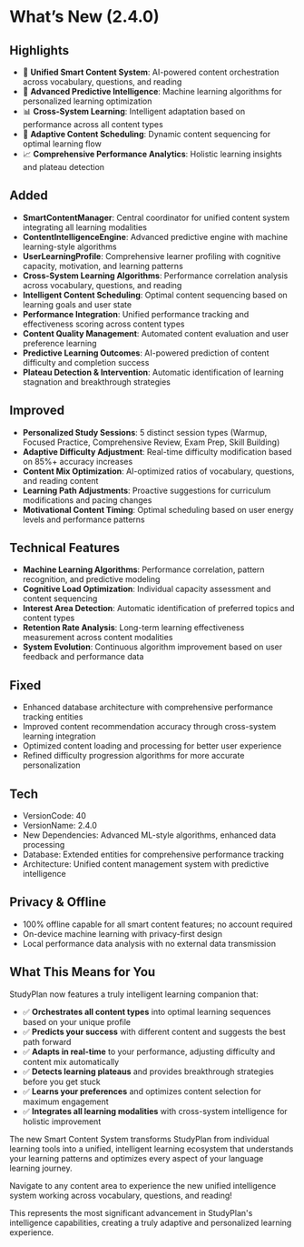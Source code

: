 # What’s New (2.4.0)

## Highlights
- 🧠 **Unified Smart Content System**: AI-powered content orchestration across vocabulary, questions, and reading
- 🎯 **Advanced Predictive Intelligence**: Machine learning algorithms for personalized learning optimization
- 📊 **Cross-System Learning**: Intelligent adaptation based on performance across all content types
- 🔄 **Adaptive Content Scheduling**: Dynamic content sequencing for optimal learning flow
- 📈 **Comprehensive Performance Analytics**: Holistic learning insights and plateau detection

## Added
- **SmartContentManager**: Central coordinator for unified content system integrating all learning modalities
- **ContentIntelligenceEngine**: Advanced predictive engine with machine learning-style algorithms
- **UserLearningProfile**: Comprehensive learner profiling with cognitive capacity, motivation, and learning patterns
- **Cross-System Learning Algorithms**: Performance correlation analysis across vocabulary, questions, and reading
- **Intelligent Content Scheduling**: Optimal content sequencing based on learning goals and user state
- **Performance Integration**: Unified performance tracking and effectiveness scoring across content types
- **Content Quality Management**: Automated content evaluation and user preference learning
- **Predictive Learning Outcomes**: AI-powered prediction of content difficulty and completion success
- **Plateau Detection & Intervention**: Automatic identification of learning stagnation and breakthrough strategies

## Improved
- **Personalized Study Sessions**: 5 distinct session types (Warmup, Focused Practice, Comprehensive Review, Exam Prep, Skill Building)
- **Adaptive Difficulty Adjustment**: Real-time difficulty modification based on 85%+ accuracy increases
- **Content Mix Optimization**: AI-optimized ratios of vocabulary, questions, and reading content
- **Learning Path Adjustments**: Proactive suggestions for curriculum modifications and pacing changes
- **Motivational Content Timing**: Optimal scheduling based on user energy levels and performance patterns

## Technical Features
- **Machine Learning Algorithms**: Performance correlation, pattern recognition, and predictive modeling
- **Cognitive Load Optimization**: Individual capacity assessment and content sequencing
- **Interest Area Detection**: Automatic identification of preferred topics and content types
- **Retention Rate Analysis**: Long-term learning effectiveness measurement across content modalities
- **System Evolution**: Continuous algorithm improvement based on user feedback and performance data

## Fixed
- Enhanced database architecture with comprehensive performance tracking entities
- Improved content recommendation accuracy through cross-system learning integration
- Optimized content loading and processing for better user experience
- Refined difficulty progression algorithms for more accurate personalization

## Tech
- VersionCode: 40
- VersionName: 2.4.0
- New Dependencies: Advanced ML-style algorithms, enhanced data processing
- Database: Extended entities for comprehensive performance tracking
- Architecture: Unified content management system with predictive intelligence

## Privacy & Offline
- 100% offline capable for all smart content features; no account required
- On-device machine learning with privacy-first design
- Local performance data analysis with no external data transmission

## What This Means for You
StudyPlan now features a truly intelligent learning companion that:

- ✅ **Orchestrates all content types** into optimal learning sequences based on your unique profile
- ✅ **Predicts your success** with different content and suggests the best path forward
- ✅ **Adapts in real-time** to your performance, adjusting difficulty and content mix automatically
- ✅ **Detects learning plateaus** and provides breakthrough strategies before you get stuck
- ✅ **Learns your preferences** and optimizes content selection for maximum engagement
- ✅ **Integrates all learning modalities** with cross-system intelligence for holistic improvement

The new Smart Content System transforms StudyPlan from individual learning tools into a unified, intelligent learning ecosystem that understands your learning patterns and optimizes every aspect of your language learning journey.

Navigate to any content area to experience the new unified intelligence system working across vocabulary, questions, and reading!

This represents the most significant advancement in StudyPlan's intelligence capabilities, creating a truly adaptive and personalized learning experience.